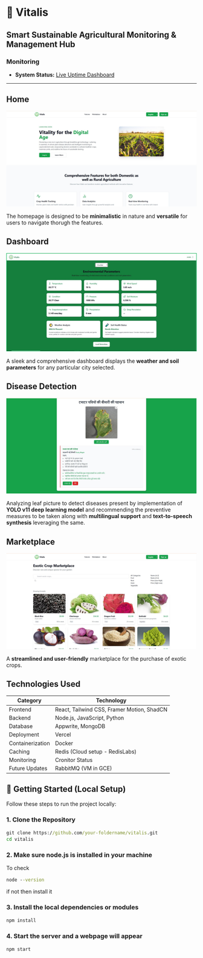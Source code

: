 # 🌾 Vitalis

## Smart Sustainable Agricultural Monitoring & Management Hub 
### Monitoring

- **System Status:** [Live Uptime Dashboard](https://vitalis.cronitorstatus.com/)

---

## Home
![Home](https://raw.githubusercontent.com/RealSATVIS/Vitalis/refs/heads/master/shots/Home.JPG)



The homepage is designed to be **minimalistic** in nature and **versatile** for users to navigate thorugh the features.

## Dashboard
![Dashboard](https://raw.githubusercontent.com/RealSATVIS/Vitalis/refs/heads/master/shots/Dashboard.png)


A sleek and comprehensive dashboard displays the **weather and soil parameters** for any particular city selected.


## Disease Detection
![Disease Detection](https://raw.githubusercontent.com/RealSATVIS/Vitalis/refs/heads/master/shots/Detection.JPG)


Analyzing leaf picture to detect diseases present by implementation of **YOLO v11 deep learning model** and recommending the preventive measures to be taken along with **multilingual support** and **text-to-speech synthesis** leveraging the same. 


## Marketplace
![Marketplace](https://raw.githubusercontent.com/RealSATVIS/Vitalis/refs/heads/master/shots/Marketplace.JPG)


A **streamlined and user-friendly** marketplace for the purchase of exotic crops.

## Technologies Used

| Category          | Technology                                |
|-------------------|-------------------------------------------|
| Frontend          | React, Tailwind CSS, Framer Motion, ShadCN|
| Backend           | Node.js, JavaScript, Python               |
| Database          | Appwrite, MongoDB                         |
| Deployment        | Vercel                                    |
| Containerization  | Docker                                    |
| Caching           | Redis (Cloud setup - RedisLabs)           |
| Monitoring        | Cronitor Status                  |
| Future Updates    | RabbitMQ (VM in GCE)                      |

## 🚀 Getting Started (Local Setup)

Follow these steps to run the project locally:

### 1. Clone the Repository

```cmd
git clone https://github.com/your-foldername/vitalis.git
cd vitalis
```

### 2. Make sure node.js is installed in your machine
To check
```cmd
node --version
```
if not then install it 

### 3. Install the local dependencies or modules

```cmd
npm install
```
### 4. Start the server and a webpage will appear

```cmd
npm start
```
